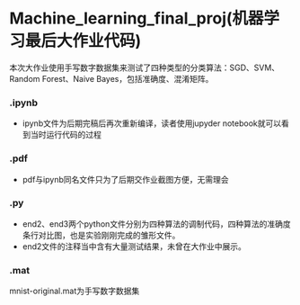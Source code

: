 # Machine_learning_final_proj(机器学习最后大作业代码)
本次大作业使用手写数字数据集来测试了四种类型的分类算法：SGD、SVM、Random Forest、Naive Bayes，包括准确度、混淆矩阵。
### .ipynb
* ipynb文件为后期完稿后再次重新编译，读者使用jupyder notebook就可以看到当时运行代码的过程
### .pdf
* pdf与ipynb同名文件只为了后期交作业截图方便，无需理会
### .py
* end2、end3两个python文件分别为四种算法的调制代码，四种算法的准确度条行对比图，也是实验刚刚完成的雏形文件。
* end2文件的注释当中含有大量测试结果，未曾在大作业中展示。
### .mat
mnist-original.mat为手写数字数据集
